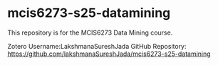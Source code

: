 # mcis6273-s25-datamining

This repository is for the MCIS6273 Data Mining course.

Zotero Username:LakshmanaSureshJada
GitHub Repository: https://github.com/lakshmanaSureshJada/mcis6273-s25-datamining
